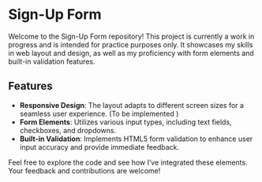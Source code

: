 # Sign-Up Form

Welcome to the Sign-Up Form repository! This project is currently a work in progress and is intended for practice purposes only. It showcases my skills in web layout and design, as well as my proficiency with form elements and built-in validation features.

## Features

- **Responsive Design**: The layout adapts to different screen sizes for a seamless user experience. (To be implemented
)
- **Form Elements**: Utilizes various input types, including text fields, checkboxes, and dropdowns.
- **Built-in Validation**: Implements HTML5 form validation to enhance user input accuracy and provide immediate feedback.

Feel free to explore the code and see how I’ve integrated these elements. Your feedback and contributions are welcome!
